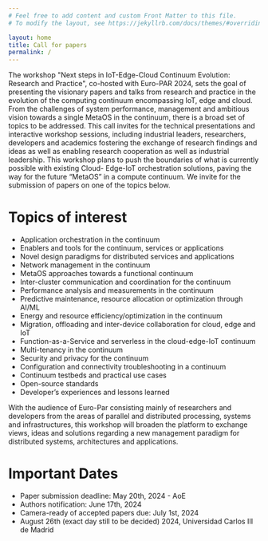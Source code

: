 ```yaml
---
# Feel free to add content and custom Front Matter to this file.
# To modify the layout, see https://jekyllrb.com/docs/themes/#overriding-theme-defaults

layout: home
title: Call for papers
permalink: /
---
```


The workshop "Next steps in IoT-Edge-Cloud Continuum Evolution: Research and Practice", co-hosted with Euro-PAR 2024, sets the goal of presenting the visionary papers and talks from research and practice in the
evolution of the computing continuum encompassing IoT, edge and cloud. From the challenges of system
performance, management and ambitious vision towards a single MetaOS in the continuum, there is a
broad set of topics to be addressed. This call invites for the technical presentations and interactive
workshop sessions, including industrial leaders, researchers, developers and academics fostering the
exchange of research findings and ideas as well as enabling research cooperation as well as industrial
leadership. This workshop plans to push the boundaries of what is currently possible with existing Cloud-
Edge-IoT orchestration solutions, paving the way for the future “MetaOS” in a compute continuum. We
invite for the submission of papers on one of the topics below.

# Topics of interest

* Application orchestration in the continuum
* Enablers and tools for the continuum, services or applications
* Novel design paradigms for distributed services and applications
* Network management in the continuum
* MetaOS approaches towards a functional continuum
* Inter-cluster communication and coordination for the continuum
* Performance analysis and measurements in the continuum
* Predictive maintenance, resource allocation or optimization through AI/ML
* Energy and resource efficiency/optimization in the continuum
* Migration, offloading and inter-device collaboration for cloud, edge and IoT
* Function-as-a-Service and serverless in the cloud-edge-IoT continuum
* Multi-tenancy in the continuum
* Security and privacy for the continuum
* Configuration and connectivity troubleshooting in a continuum
* Continuum testbeds and practical use cases
* Open-source standards
* Developer’s experiences and lessons learned

With the audience of Euro-Par consisting mainly of researchers and developers from the areas of parallel
and distributed processing, systems and infrastructures, this workshop will broaden the platform to
exchange views, ideas and solutions regarding a new management paradigm for distributed systems,
architectures and applications.

# Important Dates

* Paper submission deadline: May 20th, 2024  - AoE
* Authors notification: June 17th, 2024
* Camera-ready of accepted papers due: July 1st, 2024
* August 26th (exact day still to be decided) 2024, Universidad Carlos III de Madrid
